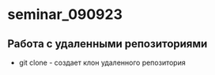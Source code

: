 ﻿# seminar_090923
## Работа с удаленными репозиториями
* git clone - создает клон удаленного репозитория
